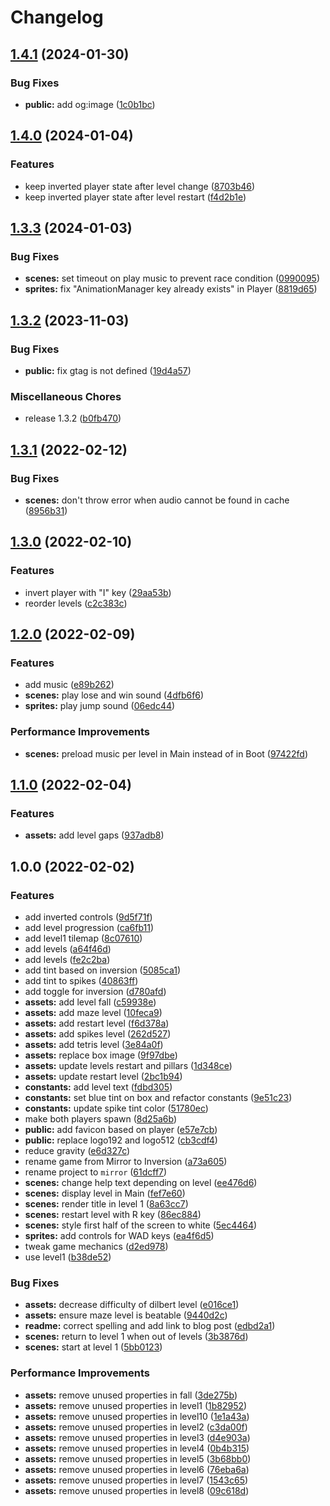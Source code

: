 # Changelog

## [1.4.1](https://github.com/remarkablegames/inversion/compare/v1.4.0...v1.4.1) (2024-01-30)


### Bug Fixes

* **public:** add og:image ([1c0b1bc](https://github.com/remarkablegames/inversion/commit/1c0b1bc37fe0054a39ee729998561e06588a003b))

## [1.4.0](https://github.com/remarkablegames/inversion/compare/v1.3.3...v1.4.0) (2024-01-04)


### Features

* keep inverted player state after level change ([8703b46](https://github.com/remarkablegames/inversion/commit/8703b46a0753d2c667f3e63f599ca3f358427ab7))
* keep inverted player state after level restart ([f4d2b1e](https://github.com/remarkablegames/inversion/commit/f4d2b1efd0d73634df469b09b702ab92959d8ffc))

## [1.3.3](https://github.com/remarkablegames/inversion/compare/v1.3.2...v1.3.3) (2024-01-03)

### Bug Fixes

- **scenes:** set timeout on play music to prevent race condition ([0990095](https://github.com/remarkablegames/inversion/commit/099009533d56f522f7e8d5d6ae2e94bc2031b1ea))
- **sprites:** fix "AnimationManager key already exists" in Player ([8819d65](https://github.com/remarkablegames/inversion/commit/8819d6554218bfdd7aeb008343a3195067bb87a2))

## [1.3.2](https://github.com/remarkablegames/inversion/compare/v1.3.1...v1.3.2) (2023-11-03)

### Bug Fixes

- **public:** fix gtag is not defined ([19d4a57](https://github.com/remarkablegames/inversion/commit/19d4a572c81c22baf8dc8409324d2c7cd0728abb))

### Miscellaneous Chores

- release 1.3.2 ([b0fb470](https://github.com/remarkablegames/inversion/commit/b0fb470dc9824e0a685cfdc9190f6aae57d9450e))

## [1.3.1](https://www.github.com/remarkablegames/inversion/compare/v1.3.0...v1.3.1) (2022-02-12)

### Bug Fixes

- **scenes:** don't throw error when audio cannot be found in cache ([8956b31](https://www.github.com/remarkablegames/inversion/commit/8956b317380790791d9b730069b9a842ecdc8b1a))

## [1.3.0](https://www.github.com/remarkablegames/inversion/compare/v1.2.0...v1.3.0) (2022-02-10)

### Features

- invert player with "I" key ([29aa53b](https://www.github.com/remarkablegames/inversion/commit/29aa53ba5dc30f47fe2502f8938a6e53903ee6cf))
- reorder levels ([c2c383c](https://www.github.com/remarkablegames/inversion/commit/c2c383c6e99c8c81bba2d2503c8486cd2a977256))

## [1.2.0](https://www.github.com/remarkablegames/inversion/compare/v1.1.0...v1.2.0) (2022-02-09)

### Features

- add music ([e89b262](https://www.github.com/remarkablegames/inversion/commit/e89b2627e98ecd11c77c29ce30a0f31e25a03220))
- **scenes:** play lose and win sound ([4dfb6f6](https://www.github.com/remarkablegames/inversion/commit/4dfb6f6fef3a2ed11da56659e4b6488b84b56ee7))
- **sprites:** play jump sound ([06edc44](https://www.github.com/remarkablegames/inversion/commit/06edc44acebdb38f5e2341131697bc337a03f396))

### Performance Improvements

- **scenes:** preload music per level in Main instead of in Boot ([97422fd](https://www.github.com/remarkablegames/inversion/commit/97422fd5d2c22b60d1e6d50a6fee4fb01b2f3172))

## [1.1.0](https://www.github.com/remarkablegames/inversion/compare/v1.0.0...v1.1.0) (2022-02-04)

### Features

- **assets:** add level gaps ([937adb8](https://www.github.com/remarkablegames/inversion/commit/937adb8a8672b174e5b7f00d3a1ac070997aefae))

## 1.0.0 (2022-02-02)

### Features

- add inverted controls ([9d5f71f](https://www.github.com/remarkablegames/inversion/commit/9d5f71ff11ba3cd4f94fc7d102a3f6d129a9be66))
- add level progression ([ca6fb11](https://www.github.com/remarkablegames/inversion/commit/ca6fb1180b316c2e9df0e138b96e03bcb3666db7))
- add level1 tilemap ([8c07610](https://www.github.com/remarkablegames/inversion/commit/8c076107fa7287656fc53dc51b097bce94cc8b25))
- add levels ([a64f46d](https://www.github.com/remarkablegames/inversion/commit/a64f46d21ad19a9fdda14d02ae4f30ddcdc7af62))
- add levels ([fe2c2ba](https://www.github.com/remarkablegames/inversion/commit/fe2c2ba0b82f1adbd1b3eebac5c80ba395ebba83))
- add tint based on inversion ([5085ca1](https://www.github.com/remarkablegames/inversion/commit/5085ca12ac38d65e9fbd27adf8e32c4b798a451e))
- add tint to spikes ([40863ff](https://www.github.com/remarkablegames/inversion/commit/40863fffffc95dd76c6ebe997d2949911f3bbcfa))
- add toggle for inversion ([d780afd](https://www.github.com/remarkablegames/inversion/commit/d780afd6c9b18789918e7fc817240e9ad374c91f))
- **assets:** add level fall ([c59938e](https://www.github.com/remarkablegames/inversion/commit/c59938ec55b470035c5cd3998a71fd9f69e2704a))
- **assets:** add maze level ([10feca9](https://www.github.com/remarkablegames/inversion/commit/10feca91e511274857434ddb9ea8ebee9467bd7a))
- **assets:** add restart level ([f6d378a](https://www.github.com/remarkablegames/inversion/commit/f6d378ace19127d463f6735198c47c5caaa62a18))
- **assets:** add spikes level ([262d527](https://www.github.com/remarkablegames/inversion/commit/262d52759c5b91bca76ae44988e4a202a0be7fbd))
- **assets:** add tetris level ([3e84a0f](https://www.github.com/remarkablegames/inversion/commit/3e84a0f193c1b803fd2d64e4f4c62706e9573296))
- **assets:** replace box image ([9f97dbe](https://www.github.com/remarkablegames/inversion/commit/9f97dbea7d9264bf78d5e5fb3f7da7eb7eb69059))
- **assets:** update levels restart and pillars ([1d348ce](https://www.github.com/remarkablegames/inversion/commit/1d348ceea704e5133eaf9714050f12b4ff78ed26))
- **assets:** update restart level ([2bc1b94](https://www.github.com/remarkablegames/inversion/commit/2bc1b949c180658b3e8cfd6ab6c27b572a196f05))
- **constants:** add level text ([fdbd305](https://www.github.com/remarkablegames/inversion/commit/fdbd305d0e1a2e9f3413adf9169230840cc0a97d))
- **constants:** set blue tint on box and refactor constants ([9e51c23](https://www.github.com/remarkablegames/inversion/commit/9e51c237f6f863509aec45da8bdc262e1308c9b7))
- **constants:** update spike tint color ([51780ec](https://www.github.com/remarkablegames/inversion/commit/51780ecb63f002005b798069b0347068b840cec0))
- make both players spawn ([8d25a6b](https://www.github.com/remarkablegames/inversion/commit/8d25a6b8315f73aa643e933b86aff7b6454300b2))
- **public:** add favicon based on player ([e57e7cb](https://www.github.com/remarkablegames/inversion/commit/e57e7cbd172f75bf04a946c868c14f31d8b3d0de))
- **public:** replace logo192 and logo512 ([cb3cdf4](https://www.github.com/remarkablegames/inversion/commit/cb3cdf41d1a1821cb3e90e129b979ce072922500))
- reduce gravity ([e6d327c](https://www.github.com/remarkablegames/inversion/commit/e6d327c67ccdc39d1361ec45556f67fbb500f245))
- rename game from Mirror to Inversion ([a73a605](https://www.github.com/remarkablegames/inversion/commit/a73a605407fdfefb8f30d0d4d5ce0bb3106ce172))
- rename project to `mirror` ([61dcff7](https://www.github.com/remarkablegames/inversion/commit/61dcff7c7db414391a57772cb486e6af9effec53))
- **scenes:** change help text depending on level ([ee476d6](https://www.github.com/remarkablegames/inversion/commit/ee476d6caa0d46ffc5691fc351d7443fb5eafe65))
- **scenes:** display level in Main ([fef7e60](https://www.github.com/remarkablegames/inversion/commit/fef7e60b57f125e61d548c095bddf6b89b6eed48))
- **scenes:** render title in level 1 ([8a63cc7](https://www.github.com/remarkablegames/inversion/commit/8a63cc72beda4282101fb72ebf7620b27b789259))
- **scenes:** restart level with R key ([86ec884](https://www.github.com/remarkablegames/inversion/commit/86ec884c009e18f0eb2a829683fcf57b39dddda6))
- **scenes:** style first half of the screen to white ([5ec4464](https://www.github.com/remarkablegames/inversion/commit/5ec44640a712f550ea67c5d07eb7ead56757ba2e))
- **sprites:** add controls for WAD keys ([ea4f6d5](https://www.github.com/remarkablegames/inversion/commit/ea4f6d5324db58a744da0feddeb049dfe6b2906d))
- tweak game mechanics ([d2ed978](https://www.github.com/remarkablegames/inversion/commit/d2ed97854eb2fbcef650f6a47d0b6507b121ca5b))
- use level1 ([b38de52](https://www.github.com/remarkablegames/inversion/commit/b38de52690321b463a9ce94fd7913c49d843e6a4))

### Bug Fixes

- **assets:** decrease difficulty of dilbert level ([e016ce1](https://www.github.com/remarkablegames/inversion/commit/e016ce182aee9f921644fe0b61a0de28710bc382))
- **assets:** ensure maze level is beatable ([9440d2c](https://www.github.com/remarkablegames/inversion/commit/9440d2c350d81e101d6f30a77d57371a3a770626))
- **readme:** correct spelling and add link to blog post ([edbd2a1](https://www.github.com/remarkablegames/inversion/commit/edbd2a1f00f7de1e3d50157f2b98b46c4c86c250))
- **scenes:** return to level 1 when out of levels ([3b3876d](https://www.github.com/remarkablegames/inversion/commit/3b3876dea59bc3891514c68cacda7d3b54ea0a45))
- **scenes:** start at level 1 ([5bb0123](https://www.github.com/remarkablegames/inversion/commit/5bb0123e68aea356f8a31285fe94237c4bc8f9ec))

### Performance Improvements

- **assets:** remove unused properties in fall ([3de275b](https://www.github.com/remarkablegames/inversion/commit/3de275b331a6d253e5a2fafae24bc0fd319494bc))
- **assets:** remove unused properties in level1 ([1b82952](https://www.github.com/remarkablegames/inversion/commit/1b82952b7c48d45351230a4fd5d05529f054ffbb))
- **assets:** remove unused properties in level10 ([1e1a43a](https://www.github.com/remarkablegames/inversion/commit/1e1a43a72fded551b8a1d1c8ee5f87f1126065b4))
- **assets:** remove unused properties in level2 ([c3da00f](https://www.github.com/remarkablegames/inversion/commit/c3da00f8a544354c68be58aa1c6148290477132b))
- **assets:** remove unused properties in level3 ([d4e903a](https://www.github.com/remarkablegames/inversion/commit/d4e903a825aa7b89b956e018a42a35eca80031d1))
- **assets:** remove unused properties in level4 ([0b4b315](https://www.github.com/remarkablegames/inversion/commit/0b4b315b1b963aa6fcb8b2b8872e0d92bb506ed1))
- **assets:** remove unused properties in level5 ([3b68bb0](https://www.github.com/remarkablegames/inversion/commit/3b68bb02da3e459e67d31916e6e7738cf1eb37a8))
- **assets:** remove unused properties in level6 ([76eba6a](https://www.github.com/remarkablegames/inversion/commit/76eba6ad0698b039540d5fc9070a64391377e067))
- **assets:** remove unused properties in level7 ([1543c65](https://www.github.com/remarkablegames/inversion/commit/1543c651bea3a336122db4b768179ff1a6fee9f6))
- **assets:** remove unused properties in level8 ([09c618d](https://www.github.com/remarkablegames/inversion/commit/09c618d0e75d4ffd2669b564fb1a7f59c7e902e2))
